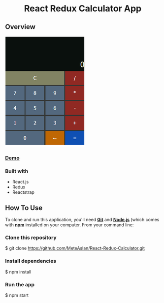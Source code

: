 <h1 align="center">React Redux Calculator App</h1> 
 
## Overview

![Preview](https://github.com/MeteAslan/React-Redux-Calculator/blob/main/Preview.PNG)
### [Demo](https://react-redux-calc.netlify.app/)

### Built with
- React.js
- Redux
- Reactstrap

## How To Use
To clone and run this application, you'll need **[Git](https://git-scm.com/)** and **[Node.js](https://nodejs.org/en/download/)** (which comes with **[npm](https://www.npmjs.com/)** installed on your computer. From your command line:

### Clone this repository
$ git clone https://github.com/MeteAslan/React-Redux-Calculator.git

### Install dependencies
$ npm install

### Run the app
$ npm start



